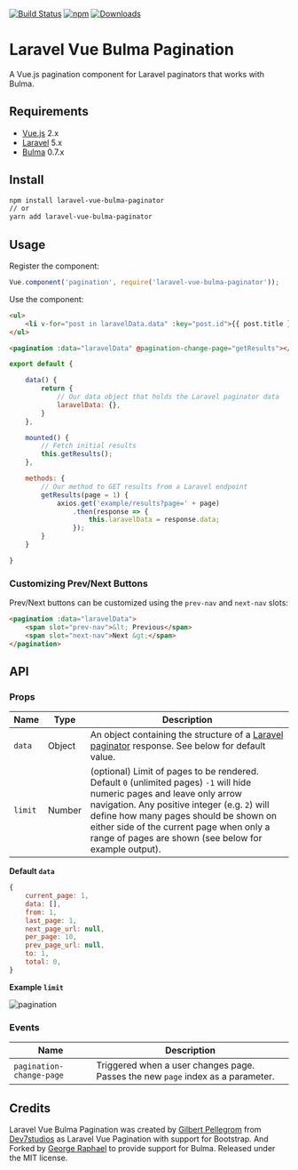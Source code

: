 [![Build Status](https://travis-ci.org/georgie817/laravel-vue-bulma-pagination.svg?branch=master)](https://travis-ci.org/georgie817/laravel-vue-bulma-pagination) [![npm](https://img.shields.io/npm/v/laravel-vue-pagination.svg)](https://www.npmjs.com/package/laravel-vue-bulma-pagination) [![Downloads](https://img.shields.io/npm/dt/laravel-vue-pagination.svg)](https://www.npmjs.com/package/laravel-vue-bulma-pagination)

# Laravel Vue Bulma Pagination
A Vue.js pagination component for Laravel paginators that works with Bulma.

## Requirements

* [Vue.js](https://vuejs.org/) 2.x
* [Laravel](http://laravel.com/docs/) 5.x
* [Bulma](http://bulma.io/) 0.7.x

## Install

```bash
npm install laravel-vue-bulma-paginator
// or
yarn add laravel-vue-bulma-paginator
```

## Usage

Register the component:

```javascript
Vue.component('pagination', require('laravel-vue-bulma-paginator'));
```

Use the component:

```html
<ul>
    <li v-for="post in laravelData.data" :key="post.id">{{ post.title }}</li>
</ul>

<pagination :data="laravelData" @pagination-change-page="getResults"></pagination>
```

```javascript
export default {

	data() {
		return {
			// Our data object that holds the Laravel paginator data
			laravelData: {},
		}
	},

	mounted() {
		// Fetch initial results
		this.getResults();
	},

	methods: {
		// Our method to GET results from a Laravel endpoint
		getResults(page = 1) {
			axios.get('example/results?page=' + page)
				.then(response => {
					this.laravelData = response.data;
				});
		}
	}

}
```

### Customizing Prev/Next Buttons

Prev/Next buttons can be customized using the `prev-nav` and `next-nav` slots:

```html
<pagination :data="laravelData">
	<span slot="prev-nav">&lt; Previous</span>
	<span slot="next-nav">Next &gt;</span>
</pagination>
```

## API

### Props

| Name | Type | Description |
| --- | --- | --- |
| `data` | Object | An object containing the structure of a [Laravel paginator](https://laravel.com/docs/5.6/pagination) response. See below for default value. |
| `limit` | Number | (optional) Limit of pages to be rendered. Default `0` (unlimited pages) `-1` will hide numeric pages and leave only arrow navigation. Any positive integer (e.g. `2`) will define how many pages should be shown on either side of the current page when only a range of pages are shown (see below for example output). |

**Default `data`**

```javascript
{
	current_page: 1,
	data: [],
	from: 1,
	last_page: 1,
	next_page_url: null,
	per_page: 10,
	prev_page_url: null,
	to: 1,
	total: 0,
}
```

**Example `limit`**

![pagination](https://user-images.githubusercontent.com/11408141/43124047-a1970d44-8f2e-11e8-97df-cb49bba0b5a6.PNG)


### Events

| Name | Description |
| --- | --- |
| `pagination-change-page` | Triggered when a user changes page. Passes the new `page` index as a parameter. |

## Credits

Laravel Vue Bulma Pagination was created by [Gilbert Pellegrom](https://gilbitron.me) from [Dev7studios](https://dev7studios.co) as Laravel Vue Pagination with support for Bootstrap. And Forked by [George Raphael](https://georgeraphael.com) to provide support for Bulma. Released under the MIT license.
